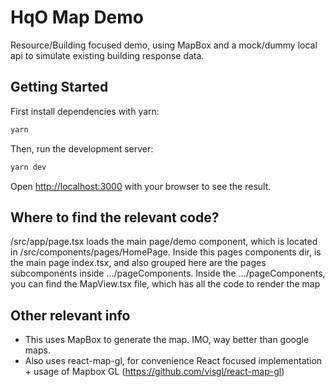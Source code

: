 
# HqO Map Demo

Resource/Building focused demo, using MapBox and a mock/dummy local api to simulate existing building response data.

## Getting Started

First install dependencies with yarn:

```bash
yarn
```

Then, run the development server:

```bash
yarn dev
```

Open [http://localhost:3000](http://localhost:3000) with your browser to see the result.

## Where to find the relevant code?

/src/app/page.tsx loads the main page/demo component, which is located in /src/components/pages/HomePage. Inside this pages components dir, is the main page index.tsx, and also grouped here are the pages subcomponents inside .../pageComponents. Inside the .../pageComponents, you can find the MapView.tsx file, which has all the code to render the map

## Other relevant info

* This uses MapBox to generate the map. IMO, way better than google maps.
* Also uses react-map-gl, for convenience React focused implementation + usage of Mapbox GL (<https://github.com/visgl/react-map-gl>)
